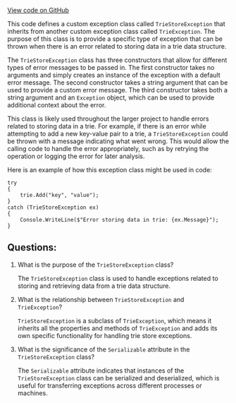 [View code on GitHub](https://github.com/nethermindeth/nethermind/Nethermind.Trie/Pruning/TrieStoreException.cs)

This code defines a custom exception class called `TrieStoreException` that inherits from another custom exception class called `TrieException`. The purpose of this class is to provide a specific type of exception that can be thrown when there is an error related to storing data in a trie data structure.

The `TrieStoreException` class has three constructors that allow for different types of error messages to be passed in. The first constructor takes no arguments and simply creates an instance of the exception with a default error message. The second constructor takes a string argument that can be used to provide a custom error message. The third constructor takes both a string argument and an `Exception` object, which can be used to provide additional context about the error.

This class is likely used throughout the larger project to handle errors related to storing data in a trie. For example, if there is an error while attempting to add a new key-value pair to a trie, a `TrieStoreException` could be thrown with a message indicating what went wrong. This would allow the calling code to handle the error appropriately, such as by retrying the operation or logging the error for later analysis.

Here is an example of how this exception class might be used in code:

```
try
{
    trie.Add("key", "value");
}
catch (TrieStoreException ex)
{
    Console.WriteLine($"Error storing data in trie: {ex.Message}");
}
```
## Questions: 
 1. What is the purpose of the `TrieStoreException` class?
    
    The `TrieStoreException` class is used to handle exceptions related to storing and retrieving data from a trie data structure.

2. What is the relationship between `TrieStoreException` and `TrieException`?
    
    `TrieStoreException` is a subclass of `TrieException`, which means it inherits all the properties and methods of `TrieException` and adds its own specific functionality for handling trie store exceptions.

3. What is the significance of the `Serializable` attribute in the `TrieStoreException` class?
    
    The `Serializable` attribute indicates that instances of the `TrieStoreException` class can be serialized and deserialized, which is useful for transferring exceptions across different processes or machines.